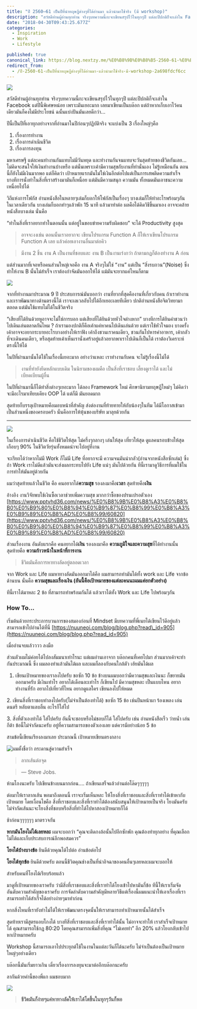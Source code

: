 ```yaml
---
title: "ปี 2560–61 เป็นปีที่นำทฤษฏีต่างๆที่ได้อ่านมา แล้วนำมาใช้จริง (มี workshop)"
description: "สวัสดีท่านผู้อ่านทุกท่าน จริงๆบทความนี้กะจะเขียนสรุปไว้ในทุกๆปี แต่ละปีปกติก็จะเล่าใน Facebook แต่ปีนี้พิเศษหน่อย เพราะมันเยอะมาก เลยมาเขียนเป็นบล๊อก แต่ถ้าหากเก็บเอาไว้คนเดียวมันก็คงไม่มีประโยชน์…"
date: "2018-04-30T09:43:25.677Z"
categories: 
  - Inspiration
  - Work
  - Lifestyle

published: true
canonical_link: https://blog.nextzy.me/%E0%B8%9B%E0%B8%B5-2560-61-%E0%B9%80%E0%B8%9B%E0%B9%87%E0%B8%99%E0%B8%9B%E0%B8%B5%E0%B8%97%E0%B8%B5%E0%B9%88%E0%B8%99%E0%B8%B3%E0%B8%97%E0%B8%A4%E0%B8%A9%E0%B8%8F%E0%B8%B5%E0%B8%95%E0%B9%88%E0%B8%B2%E0%B8%87%E0%B9%86%E0%B8%97%E0%B8%B5%E0%B9%88%E0%B9%84%E0%B8%94%E0%B9%89%E0%B8%AD%E0%B9%88%E0%B8%B2%E0%B8%99%E0%B8%A1%E0%B8%B2-%E0%B9%81%E0%B8%A5%E0%B9%89%E0%B8%A7%E0%B8%99%E0%B8%B3%E0%B8%A1%E0%B8%B2%E0%B9%83%E0%B8%8A%E0%B9%89%E0%B8%88%E0%B8%A3%E0%B8%B4%E0%B8%87-%E0%B8%A1%E0%B8%B5-workshop-2a698fdcf6cc
redirect_from:
  - /ปี-2560-61-เป็นปีที่นำทฤษฏีต่างๆที่ได้อ่านมา-แล้วนำมาใช้จริง-มี-workshop-2a698fdcf6cc
---
```


![](./asset-1.png)

สวัสดีท่านผู้อ่านทุกท่าน จริงๆบทความนี้กะจะเขียนสรุปไว้ในทุกๆปี แต่ละปีปกติก็จะเล่าใน Facebook แต่ปีนี้พิเศษหน่อย เพราะมันเยอะมาก เลยมาเขียนเป็นบล๊อก แต่ถ้าหากเก็บเอาไว้คนเดียวมันก็คงไม่มีประโยชน์ ฉนั้นแบ่งปันมันเลยดีกว่า…

ปีนี้เป็นปีที่เอาทุกอย่างจากที่อ่านมาในปีก่อนๆปฏิบัติจริง จะแบ่งเป็น 3 เรื่องใหญ่ๆคือ

1.  เรื่องการทำงาน
2.  เรื่องการดำเนินชีวิต
3.  เรื่องการลงทุน

มหาเศรษฐี แต่ละคนทำงานกันแทบไม่มีวันหยุด และทำงานกันจนแทบจะวันสุดท้ายของชีวิตกันเลย…ไม่คิดจะสนใจให้เงินทำงานบ้างหรือ แต่นั่นเพราะเค้ามีความสุขกับงานที่ทำนั่นเอง ไม่รู้เหมือนกัน ตอนนี้ก็ยังไม่มีเงินมากพอ แต่ก็คิดว่า เป้าหมายแรกมันไม่ใช่เงินอีกต่อไปแต่เป็นการเสพติดความสำเร็จ บางทีการนั่งทำในสิ่งที่เราสร้างมามันก็เหนื่อย แต่มันมีความสนุก ความมัน ทั้งหมดมันเอาชนะความเหนื่อยไปได้

วิถีแห่งการโฟกัส อ่านหนังสือในหลายๆเล่มก็บอกให้โฟกัสเป็นเรื่องๆ บางเล่มก็ให้ทำอะไรพร้อมๆกัน ในเวลาเดียวกัน บางเล่มก็บอกทำๆแล้วพัก 15 นาที แล้วมาทำต่อ ผลคือได้คิดวิธีขึ้นมาเอง อาจจะคล้ายหนังสือบางเล่ม นั่นคือ

“ทำในสิ่งที่เราอยากทำในตอนนั้น แต่อยู่ในขอบข่ายความรับผิดชอบ” จะได้ Productivity สูงสุด

> อาจจะงงเช่น ตอนนั้นเราอยากจะ เขียนโปรแกรม Function A ก็ให้เราเขียนโปรแกรม Function A เลย แล้วค่อยเอางานอื่นมาต่อคิว

> มีงาน 2 ชิ้น งาน A เป็นงานที่ชอบและ งาน B เป็นงานเร่งกว่า ถ้าตามกฏก็ต้องทำงาน A ก่อน

แต่ส่วนมากที่เจอหรือคนส่วนใหญ่เจอคือ งาน A จริงๆไม่ใช่ “งาน” แต่เป็น “สิ่งรบกวน”(Noise) ซึ่งทำให้งาน B นั้นไม่สำเร็จ เราต้องกำจัดมันออกให้ได้ แม้มันจะยากแค่ไหนก็ตาม

![](./asset-2.jpg)

จากที่ทำงานมาประมาณ 9 ปี ประสบการณ์มันบอกว่า งานที่ยากที่สุดคืองานที่เกี่ยวกับคน ถ้าเราทำงานและเราพัฒนาทางด้านตรงนี้ได้ เราจะเลเวลอับไปได้อีกเยอะเลยทีเดียว ปกติอ่านหนังสือจิตวิทยามาตลอด แต่มันใช้แทบไม่ได้ในชีวิตจริง

“เสียงที่ได้ยินด้วยหูอาจจะไม่ใช่การบอก แต่เสียงที่ได้ยินด้วยหัวใจต่างหาก” บางทีการได้ยินคำชวนว่าไปเดินเล่นตลาดกันไหม ? ถ้าเรามองปกติก็คือเค้าแค่หาคนไปเดินเล่นด้วย แต่เราใช้หัวใจมอง บางครั้ง เค้าอาจจะอยากระบายอะไรบางอย่างให้เราฟัง เค้าถึงชวนเราคนเดียว, ชวนกันไปหารค่าอาหาร, เค้ากลัวที่จะเดินคนเดียว, หรือสุดท้ายเค้าเห็นเรานั่งเศร้าอยู่แล้วอยากพาเราไปเดินก็เป็นได้ เราต้องวิเคราะห์ตรงนี้ให้ได้

ในปีที่ผ่านมานั้นได้ใช้ในเรื่องนี้เยอะมาก อย่างว่าแหละ เราทำงานกับคน จะไม่รู้เรื่องนี้ไม่ได้

> งานที่ทำยังยึดหลักแบบเดิม ในนิยามของผมคือ เป็นสิ่งที่เราชอบ เลี้ยงดูเราได้ และไม่เบียดเบียนผู้อื่น

ในปีที่ผ่านมานี้ก็ได้ทำสิ่งต่างๆเยอะมาก ได้ลอง Framework ใหม่ ศึกษานิยามทฤษฎีใหม่ๆ ไม่คิดว่า จะมีอะไรมาเทียบเคียง OOP ได้ แต่ก็มี มันยอดมาก

สุดท้ายก็บรรลุเป้าหมายคือมอบหน้าที่สำคัญ ส่งต่องานที่ท้ายทายให้กับน้องๆในทีม ได้มีโอกาสเข้ามาเป็นส่วนหนึ่งของครอบครัว นั่นคือการให้หุ้นของบริษัท มาลุยด้วยกัน

---

![](./asset-3.jpg)

ในเรื่องการดำเนินชีวิต คือใช้ชีวิตให้สุด ไม่ครึ่งๆกลางๆ เล่นให้สุด เที่ยวให้สุด ดูแลคนรอบข้างให้สุด เกือบๆ 90% ในชีวิตวัยรุ่นทั้งหมดน่าจะไปอยู่ที่งาน

จะเรียกได้ว่าหากไม่มี Work ก็ไม่มี Life ที่อยากจะมี ความจนมันน่ากลัว(อ่านจากหนังสือซักเล่ม) ซึ่งถ้า Work เราไม่ดีแล้วมันจะส่งผลกระทบไปยัง Life แน่ๆ มันไปด้วยกัน ทีนี้เรามาดูวิธีการที่ผมใช้ในการทำให้มันอยู่ด้วยกัน

ผมว่าสุดท้ายแล้วในชีวิต คือ คนอยากได้**ความสุข** รองลงมาคือ**เวลา** สุดท้ายคือ**เงิน**

อ้างอิง งานวิจัยพบใช้เงินซื้อเวลาช่วยเพิ่มความสุข มากกว่าซื้อของปรนเปรอตัวเอง [https://www.pptvhd36.com/news/%E0%B8%9B%E0%B8%A3%E0%B8%B0%E0%B9%80%E0%B8%94%E0%B9%87%E0%B8%99%E0%B8%A3%E0%B9%89%E0%B8%AD%E0%B8%99/60820](https://www.pptvhd36.com/news/%E0%B8%9B%E0%B8%A3%E0%B8%B0%E0%B9%80%E0%B8%94%E0%B9%87%E0%B8%99%E0%B8%A3%E0%B9%89%E0%B8%AD%E0%B8%99/60820)

ส่วนเรื่องงาน อันดับแรกคือ คนอยากได้**เงิน** รองลงมาคือ **ความภูมิใจและความสุข**ที่ได้ทำงานนั้น สุดท้ายคือ **ความก้าวหน้าในหน้าที่การงาน**

> ชีวิตมันคือการหาทางลัดอยู่ตลอดเวลา

จาก Work และ Life ผมหาทางลัดมันออกมาได้คือ ผมสามารถทำมันได้ทั้ง work และ Life จากข้อด้านบน นั่นคือ **ความสุขและเรื่องเงิน (อันนี้คือเป้าหมายของแต่ละคนนะผมแค่ยกตัวอย่าง)**

ทีนี้เราได้มาหละ 2 ข้อ ที่สามารถทำพร้อมกันได้ แล้วเราได้ทั้ง Work และ Life ไปพร้อมๆกัน

### **How To…**

เริ่มต้นด้วยกระประการบวนการของสมองก่อนที่ Mindset มีบทความที่พี่เนยได้เขียนไว้ดีอยู่แล้ว สามารถเข้าไปอ่านได้ที่นี่ [https://nuuneoi.com/blog/blog.php?read\_id=905](https://nuuneoi.com/blog/blog.php?read_id=905)

เมื่ออ่านจบแล้วววว ลงมือ

ส่วนตัวผมไม่ค่อยได้ไปลงสัมมนาเท่าไรนะ แต่ผมอ่านเอาจาก บล๊อกคนที่เคยไปมา ส่วนมากเค้าจะทำกันประมาณนี้ ซึ่ง ผมลองทำแล้วมันได้ผล และผมก็ลองกับคนใกล้ตัว เฮ้ยมันได้ผล

1.  เขียนเป้าหมายของเราลงไปครับ ขอซัก 10 ข้อ ข้างบนผมบอกว่ามีความสุขและเงินนะ ก็ขยายมันออกมาครับ มีเงินเท่าไร อยากได้เดือนละเท่าไร ก็เขียนไป มีความสุขหละ เป็นแบบไหน อยากทำงานที่รัก อยากไปเที่ยวที่ไหน อยากดูแลใคร เขียนลงไปให้หมด

2\. เขียนสิ่งที่เราชอบทำลงไปครับ(ไม่จำเป็นต้องทำได้) ขอซัก 15 ข้อ เช่นปีนหน้าผา ร้องเพลง เล่นดนตรี หลับตาแลบลิ้น อะไรก็ใส่ไป

3\. สิ่งที่ตัวเองทำได้ ใส่ไปครับ อันนี้จะชอบหรือไม่ชอบก็ได้ ใส่ไปครับ เช่น อ่านหนังสือเร็ว ว่ายน้ำ เล่นกีต้า ข้อนี้ไม่จำกัดนะครับ อยู่ที่ความสามารถของตัวเองเลย แต่ควรมีอย่างน้อย 5 ข้อ

สามข้อนี้เขียนเรียงลงมาเลย ประมาณนี้ เป้าหมายเขียนตรงกลาง

![ผมตั้งชื่อว่า กระดานสู่ความสำเร็จ](./asset-4.jpg)

> ลากเส้นต่อจุด

> — Steve Jobs.

ห้ามโกงนะครับ ไปเขียนข้างบนมากก่อน…. ถ้าเขียนเสร็จแล้วอ่านต่อโล๊ดๆๆๆๆๆ

ต่อมาให้เราลากเส้น พอมาถึงตอนนี้ เราจะเริ่มเห็นหละ ให้โยงสิ่งที่เราชอบและสิ่งที่เราทำได้เข้าหากับเป้าหมาย โดยเงื่อนไขคือ สิ่งที่เราชอบและสิ่งที่เราทำได้ต้องสนับสนุนให้เป้าหมายเป็นจริง โยงมันครับ ไม่จำกัดเส้นนะจะโยงสิ่งที่ชอบหรือสิ่งที่ทำได้ไปหาสองเป้าหมายก็ได้

ช้าก่อนๆๆๆๆๆๆ มาตรวจกัน

**หากมันโยงไม่ได้เลยหละ** ผมจะบอกว่า “คุณจะติดกงล้อนั้นไปอีกซักพัก คุณต้องทำทุกอย่าง ที่คุณเลือกไม่ได้และเก็บประสบการณ์อีกพอสมควร”

**โยงได้บ้างบางข้อ** ยินดีด้วยคุณได้ไปต่อ อ่านข้อต่อไป

**โยงได้ทุกข้อ** ยินดีด้วยครับ ตอนนี้ชีวิตคุณช่างเป็นที่น่าอิจฉาของคนอื่นๆเลยหละผมจะบอกให้

สำหรับคนที่โยงได้เรียบร้อยแล้ว

มาดูที่เป้าหมายของเราครับ ว่ามีสิ่งที่เราชอบและสิ่งที่เราทำได้โยงเข้าไปหามันกี่ข้อ ทีนี้ให้เราเริ่มจัดอันดับความสำคัญของเราครับ การจัดลำดับความสำคัญมีหลายวิธีแต่เรื่องนี้ผมแนะนำให้เอาเรื่องที่เราสามารถทำได้สำเร็จได้อย่างง่ายๆมาทำก่อน

หากสิ่งไหนที่เรายังทำไม่ได้ให้เราพัฒนาตรงจุดนั้นให้เราสามารถทำเป้าหมายนั้นได้สำเร็จ

สุดท้ายเรามีสูตรแอบโกงได้ บางทีสิ่งที่เราชอบและสิ่งที่เราทำได้นั้น ไม่อาจจะทำให้ เราสำเร็จเป้าหมายได้ คุณสามารถใช้กฏ 80:20 โดยคุณสามารถเพิ่มสิ่งที่คุณ “ไม่เคยทำ” อีก 20% แล้วโยงกลับเข้าไปหาเป้าหมายครับ

Workshop นี้สามารถเอาไปประยุกต์ใช้ในงานในแต่ละวันก็ได้นะครับ ไม่จำเป็นต้องเป็นเป้าหมายใหญ่ๆอย่างเดียว

บล๊อกนี้มันเริ่มยาวเกิน เดี่ยวเรื่องการลงทุนจะมาต่ออีกบล๊อกนะครับ

ลากันด้วยคำนี้ของพี่แก ผมชอบมาก

![](./asset-5.)

> **ชีวิตมันก็ง่ายๆแค่หาทางลัดให้เราได้โตขึ้นในทุกๆวันก็พอ**
